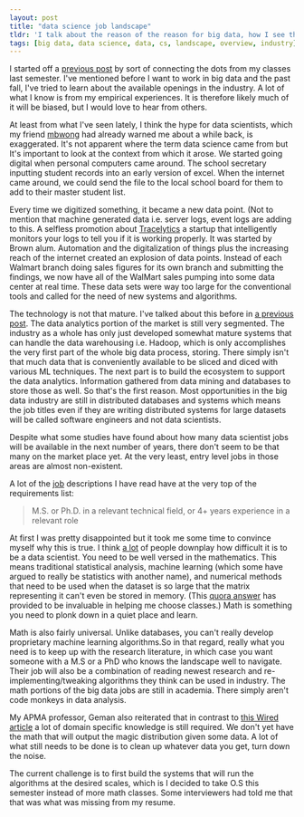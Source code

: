 ```yaml
---
layout: post
title: "data science job landscape"
tldr: 'I talk about the reason of the reason for big data, how I see the available opportunities in the field and deciding what I think is appropriate to do at this point.'
tags: [big data, data science, data, cs, landscape, overview, industry]
---
```


[9]: http://jshum.github.com/blog/2013/01/23/k-smallest/

I started off a [previous post][9] by sort of connecting the dots from my classes last semester.
I've mentioned before I want to work in big data and the past fall, I've tried to learn about the available openings in the industry. A lot of what I know is from my empirical experiences. It is therefore likely much of it will be biased, but I would love to hear from others.

[1]: http://mbwong.com

 At least from what I've seen lately, I think the hype for data scientists, which my friend [mbwong][1] had already warned me about a while back, is exaggerated. It's not apparent where the term data science came from but It's important to look at the context from which it arose. We started going digital when personal computers came around. The school secretary inputting student records into an early version of excel. When the internet came around, we could send the file to the local school board for them to add to their master student list. 

[6]: http://www.tracelytics.com/about-us

Every time we digitized something, it became a new data point. (Not to mention that machine generated data i.e. server logs, event logs are adding to this. A selfless promotion about [Tracelytics][6] a startup that intelligently monitors your logs to tell you if it is working properly. It was started by Brown alum. Automation and the digitalization of things plus the increasing reach of the internet created an explosion of data points. Instead of each Walmart branch doing sales figures for its own branch and submitting the findings, we now have all of the WalMart sales pumping into some data center at real time. These data sets were way too large for the conventional tools and called for the need of new systems and algorithms. 

[4]: http://jshum.github.com/blog/2013/01/15/big-data-landscape/

The technology is not that mature. I've talked about this before in [a previous post][4]. The data analytics portion of the market is still very segmented. The industry as a whole has only just developed somewhat mature systems that can handle the data warehousing i.e. Hadoop, which is only accomplishes the very first part of the whole big data process, storing. There simply isn't that much data that is conveniently available to be sliced and diced with various ML techniques. The next part is to build the ecosystem to support the data analytics. Information gathered from data mining and databases to store those as well. So that's the first reason. Most opportunities in the big data industry are still in distributed databases and systems which means the job titles even if they are writing distributed systems for large datasets will be called software engineers and not data scientists. 

Despite what some studies have found about how many data scientist jobs will be available in the next number of years, there don't seem to be that many on the market place yet. At the very least, entry level jobs in those areas are almost non-existent. 

[2]: https://www.facebook.com/careers/department?dept=engineering&req=a2KA0000000LjX4MAK 

A lot of the [job][2] descriptions I have read have at the very top of the requirements list:

> M.S. or Ph.D. in a relevant technical field, or 4+ years experience in a relevant role

[h2be]: http://www.quora.com/Career-Advice/How-do-I-become-a-data-scientist
[dplay]: http://www.hilarymason.com/blog/getting-started-with-data-science/

At first I was pretty disappointed but it took me some time to convince myself why this is true. I think [a lot][dplay] of people downplay how difficult it is to be a data scientist. You need to be well versed in the mathematics. This means traditional statistical analysis, machine learning (which some have argued to really be statistics with another name), and numerical methods that need to be used when the dataset is so large that the matrix representing it can't even be stored in memory. (This [quora answer][h2be] has provided to be invaluable in helping me choose classes.) Math is something you need to plonk down in a quiet place and learn.

[5]: http://www.wired.com/science/discoveries/magazine/16-07/pb_theory

 Math is also fairly universal. Unlike databases, you can't really develop proprietary machine learning algorithms.So in that regard, really what you need is to keep up with the research literature, in which case you want someone with a M.S or a PhD who knows the landscape well to navigate. Their job will also be a combination of reading newest research and re-implementing/tweaking algorithms they think can be used in industry. The math portions of the big data jobs are still in academia. There simply aren't code monkeys in data analysis.   

My APMA professor, Geman also reiterated that in contrast to [this Wired article][5] a lot of domain specific knowledge is still required. We don't yet have the math that will output the magic distribution given some data. A lot of what still needs to be done is to clean up whatever data you get, turn down the noise. 

The current challenge is to first build the systems that will run the algorithms at the desired scales, which is I decided to take O.S this semester instead of more math classes. Some interviewers had told me that that was what was missing from my resume.  

